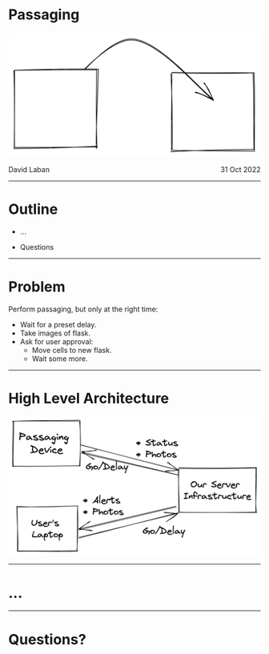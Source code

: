 # Passaging

![](./title.excalidraw.png)

<span style="display: flex">
  <span>David Laban</span>
  <span style="flex-grow: 1"> </span>
  <span>31 Oct 2022</span>
</span>

---

# Outline

- ...

- Questions

---

# Problem

Perform passaging, but only at the right time:

* Wait for a preset delay.
* Take images of flask.
* Ask for user approval:
  * Move cells to new flask.
  * Wait some more.

---

# High Level Architecture

![](./high-level.excalidraw.png)


---

# ...

---

# Questions?
